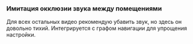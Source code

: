 ### Имитация окклюзии звука между помещениями 
 Для всех остальных видео рекомендую убавить звук, но здесь он довольно тихий. Интегрируется с графом навигации для упрощения настройки. 